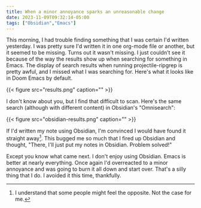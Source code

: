 ```yaml
---
title: When a minor annoyance sparks an unreasonable change
date: 2023-11-09T09:32:14-05:00
tags: ["Obsidian","Emacs"]
---
```



This morning, I had trouble finding something that I was certain I'd written yesterday. I was pretty sure I'd written it in one org-mode file or another, but it seemed to be missing.
Turns out it wasn't missing. I just couldn't see it because of the way the results show up when searching for something in Emacs. The display of search results when running projectile-ripgrep is pretty awful, and I missed what I was searching for. Here's what it looks like in Doom Emacs by default.

{{< figure src="results.png" caption="" >}}


I don't know about you, but I find that difficult to scan. Here's the same search (although with different content) in Obsidian's "Omnisearch":

{{< figure src="obsidian-results.png" caption="" >}}

If I'd written my note using Obsidian, I'm convinced I would have found it straight away[^fn].
This bugged me so much that I fired up Obsidian and thought, "There, I'll just put my notes in Obsidian. Problem solved!"

Except you know what came next. I don't enjoy using Obsidian. Emacs is better at nearly everything. Once again I'd overreacted to a minor annoyance and was going to burn it all down and start over. That's a silly thing that I do. I avoided it this time, thankfully.


[^fn]: I understand that some people might feel the opposite. Not the case for me.

